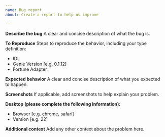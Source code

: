 ```yaml
---
name: Bug report
about: Create a report to help us improve

---
```


**Describe the bug**
A clear and concise description of what the bug is.

**To Reproduce**
Steps to reproduce the behavior, including your type definition:

- IDL
- Genie Version [e.g. 0.1.12]
- Fortune Adapter

**Expected behavior**
A clear and concise description of what you expected to happen.

**Screenshots**
If applicable, add screenshots to help explain your problem.

**Desktop (please complete the following information):**
 - Browser [e.g. chrome, safari]
 - Version [e.g. 22]

**Additional context**
Add any other context about the problem here.
